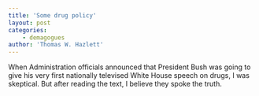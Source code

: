 ```yaml
---
title: 'Some drug policy'
layout: post
categories:
    - demagogues
author: 'Thomas W. Hazlett'
---
```


When Administration officials announced that President Bush was going to give his very first nationally televised White House speech on drugs, I was skeptical. But after reading the text, I believe they spoke the truth.